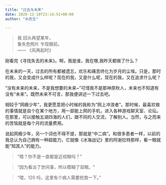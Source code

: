 ```yaml
---
title: "过去与未来"
date: 2020-12-10T23:14:51+08:00
author: "糸色生"

---
```


> 我 回头再望某年，  
> 象失色照片 乍现眼前。  
> —— 《风再起时》

刚看完《寻找失去的未来》。啊，我是谁，我在哪,我昨天都做了什么？
  
在未来的一天，过去的所有都被遗忘，欢乐和痛苦终化为岁月的尘埃。只是，那时的我，又会变成什么样呢？现在的我，又是什么呢，现在的我，又在追求什么呢？  
  
“没有未来的未来，不是我想要的未来~”可惜我不是那神原秋人，未来也不知道有没有“未来”。既然未来不可言，那我便讲述一下过去吧。  
  
相较于“网瘾少年”，我更愿意把小时候的我称为“网上冲浪者”。那时候，最喜欢做的事情就是自个在某个地方，用一部能上网的手机，进入各种游戏聊天室、论坛。在那里，可以接触五湖四海的人们，跟不同的人交流，了解别人。当然，与之而来的苦恼就是每个月的流量费用。 
  
说起网瘾少年，另一个词也不得不提，那就是“中二病”。和很多患者一样，以前的我总认为自己拥有一种超能力，它就像《冰海战记》里的阿谢拉特那样，看一眼就能“知其人”的能力。  
  
> “嗯？你不是一直都是近视眼吗？”  

> “因为看淡了世间事，所以模糊了双眼。"  

>  “喂，120 吗，这里有个病人需要抢救一下。”